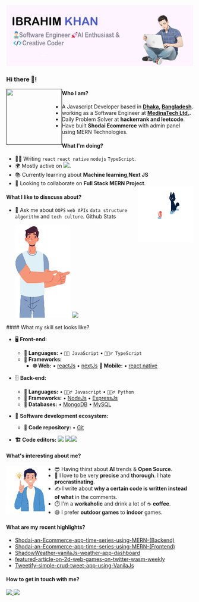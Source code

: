 <a href="https://github.com/ibrahiimKhan/"><img src="./src/ibrahim-min.png" alt="my banner" ></a>

### Hi there 👋!

<a href=""><img align="left" width="150" height="150" src="./src/coder.gif"></a>

<dl>
  <dd>
    <dl>
      <dd>
      </dd>
    </dl>
  </dd>
</dl>

#### Who I am?

- A Javascript Developer based in **[Dhaka](https://en.wikipedia.org/wiki/Dhaka), [Bangladesh](https://en.wikipedia.org/wiki/Bangladesh).**
- working as a Software Engineer at **[MedinaTech Ltd.](https://www.medinatech.co/).**
- Daily Problem Solver at **hackerrank and leetcode**.
- Have built **Shodai Ecommerce** with admin panel using MERN Technologies.

#### What I'm doing?

- 👨‍💻 Writing `react` `react native` `nodejs` `TypeScript`.
- 🌍 Mostly active on <a href="https://www.linkedin.com/in/ibrahim-khan-159669226/"><img src="https://cdn-icons-png.flaticon.com/512/174/174857.png" height=20></a>.
- 📚 Currently learning about **Machine learning**,**Next JS**
- 👯 Looking to collaborate on **Full Stack MERN Project**.
  <a href=""><img align="right" width="150" height="150" src="./src/catnew.gif"></a>

#### What I like to disscuss about?

- 💬 Ask me about `OOPS` `web APIs` `data structure` `algorithm` and `tech culture`.
  Github Stats
  <p float="left">
  <img height="250em"  width="150" src="./src/point.png" />
  <img height="250em" src="https://github-readme-stats.vercel.app/api/top-langs/?username=ibrahiimkhan"/>
  <!-- <img height="250em" width="300" src="https://github-readme-streak-stats.herokuapp.com/?user=IbrahiimKhan&theme=dark&background=000000"/> -->

</p>
#### What my skill set looks like?

- 🖥 **Front-end:**
  - **📜 Languages:** • `👨‍🔧 JavaScript` • `🧚🏻‍♂️ TypeScript`
  - **🔬 Frameworks:**
    - **🌐 Web:** • [reactJs](https://reactjs.org/) • [nextJs](https://nextjs.org/) **📱 Mobile:** • [react native](https://reactnative.dev/)
- 🗄️ **Back-end:**
  - **📜 Languages:** • `🧙🏻‍♂️ Javascript` • `🧚🏻‍♂️ Python`
  - **🔭 Frameworks:** • [NodeJs](https://nodejs.org/en/) • [ExpressJs](https://nodejs.org/en/)
  - **💾 Databases:** • [MongoDB](https://www.mongodb.com/) • [MySQL](https://www.sqlite.org/index.html)
- 🎡 **Software development ecosystem:**

  - **📁 Code repository:** • [Git](https://git-scm.com/)

- **🏗️ Code editors:**
  <a href="https://visualstudio.microsoft.com/"><img src="https://1000logos.net/wp-content/uploads/2020/08/Visual-Studio-Logo.png" height=25></a> <a href="https://code.visualstudio.com/"><img src="https://seeklogo.com/images/V/visual-studio-code-logo-449D71944F-seeklogo.com.png" height=25></a><a href="https://notepad-plus-plus.org/"><img src="https://notepad-plus-plus.org/images/logo.svg" height=25></a>

#### What's interesting about me?

<a href=""><img align="left" width="130" height="130" src="./src/idea.png"></a>

- 😎 Having thirst about **AI** trends & **Open Source**.
- 🧐 I love to be very **precise** and **thorough**. I hate **procrastinating**.
- ✍️ I write about **why a certain code is written instead of what** in the comments.
- ⏱️ I'm a **workaholic** and drink a lot of ☕ **coffee**.
- 😅 I prefer **outdoor games** to **indoor** games.

<!-- #### What companies have I worked for?

<p left="center">
  <a href="https://www.medinatech.co/">
    <img src="./src/lion.svg" height=50>
    </a>

</p> -->

###

#### What are my recent highlights?

- [Shodai-an-Ecommerce-app-time-series-using-MERN-(Backend)](https://github.com/IbrahiimKhan/shodai)
- [Shodai-an-Ecommerce-app-time-series-using-MERN-(Frontend)](https://github.com/IbrahiimKhan/shodai-forntend)
- [ShadowWeather-vanilaJs-weather-app-dashboard](https://github.com/IbrahiimKhan/vanilajsWeatherapp)
- [featured-article-on-2d-web-games-on-twitter-wasm-weekly](https://twitter.com/WasmWeekly/status/1560266404171231232)
- [Tweetify-simple-crud-tweet-app-using-VanilaJs](https://github.com/IbrahiimKhan/tweet-tweet)

#### How to get in touch with me?

<p left="center">

<a href="https://www.linkedin.com/in/ibrahim-khan-159669226/">
  <img src="https://img.shields.io/badge/linkedin-%230077B5.svg?&style=for-the-badge&logo=linkedin&logoColor=white" height=25>
</a> 
<a href="https://www.facebook.com/profile.php?id=100078396596248">
  <img src="https://img.shields.io/badge/Facebook-1877F2?style=for-the-badge&logo=facebook&logoColor=white" height=25>
</a>

</p>
